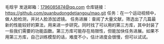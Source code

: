 毛晗宇
发送邮箱：1796085874@qq.com 
仓库链接：https://github.com/quanbudongdetiangou/mao.git
任务：在一个运动视频中，做人脸检测，并对人脸添加滤镜。
任务进展：查阅了大量文献，筛选出了几篇最新的性能较好的算法，用来进一步研究。同时找了可以用的第三方库，其中封装了一些我们需要的功能函数。第三方库可能存在局限性，但能加快任务进展。如果不用第三方库，自己训练模型的话，难度不小，估计进度会很慢，但可以试试。